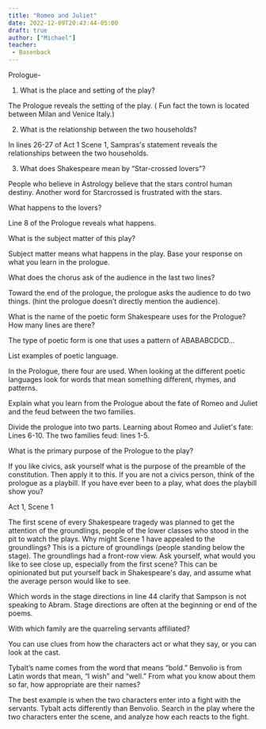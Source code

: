 ```yaml
---
title: "Romeo and Juliet"
date: 2022-12-09T20:43:44-05:00
draft: true
author: ["Michael"]
teacher:
 - Basenback
---
```

Prologue- 

1. What is the place and setting of the play? 

The Prologue reveals the setting of the play. ( Fun fact the town is located between Milan and Venice Italy.) 

2. What is the relationship between the two households? 

In lines 26-27 of Act 1 Scene 1, Sampras's statement reveals the relationships between the two households. 

3. What does Shakespeare mean by “Star-crossed lovers”?

People who believe in Astrology believe that the stars control human destiny. Another word for Starcrossed is frustrated with the stars. 

What happens to the lovers? 

Line 8 of the Prologue reveals what happens. 

What is the subject matter of this play? 

Subject matter means what happens in the play. Base your response on what you learn in the prologue. 

What does the chorus ask of the audience in the last two lines? 

Toward the end of the prologue, the prologue asks the audience to do two things. (hint the prologue doesn’t directly mention the audience). 

What is the name of the poetic form Shakespeare uses for the Prologue? How many lines are there? 

The type of poetic form is one that uses a pattern of ABABABCDCD… 

List examples of poetic language.

In the Prologue, there four are used. When looking at the different poetic languages look for words that mean something different, rhymes, and patterns. 

Explain what you learn from the Prologue about the fate of Romeo and Juliet and the feud between the two families. 

Divide the prologue into two parts. Learning about Romeo and Juliet's fate: Lines 6-10. The two families feud: lines 1-5. 

What is the primary purpose of the Prologue to the play? 

If you like civics, ask yourself what is the purpose of the preamble of the constitution. Then apply it to this. If you are not a civics person, think of the prologue as a playbill. If you have ever been to a play, what does the playbill show you? 


Act 1, Scene 1

The first scene of every Shakespeare tragedy was planned to get the attention of the groundlings, people of the lower classes who stood in the pit to watch the plays. Why might Scene 1 have appealed to the groundlings? 
 This is a picture of groundlings (people standing below the stage). The groundlings had a front-row view. Ask yourself, what would you like to see close up, especially from the first scene? This can be opinionated but put yourself back in Shakespeare's day, and assume what the average person would like to see. 

Which words in the stage directions in line 44 clarify that Sampson is not speaking to Abram. 
Stage directions are often at the beginning or end of the poems.

With which family are the quarreling servants affiliated? 

You can use clues from how the characters act or what they say, or you can look at the cast. 

Tybalt’s name comes from the word that means “bold.” Benvolio is from Latin words that mean, “I wish” and “well.” From what you know about them so far, how appropriate are their names? 

The best example is when the two characters enter into a fight with the servants. Tybalt acts differently than Benvolio. Search in the play where the two characters enter the scene, and analyze how each reacts to the fight. 




